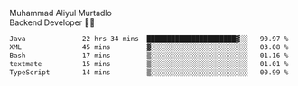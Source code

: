 Muhammad Aliyul Murtadlo
<br>
Backend Developer 👨‍💻
<br>
<!--START_SECTION:waka-->

```txt
Java              22 hrs 34 mins  ██████████████████████▓░░   90.97 %
XML               45 mins         ▓░░░░░░░░░░░░░░░░░░░░░░░░   03.08 %
Bash              17 mins         ▒░░░░░░░░░░░░░░░░░░░░░░░░   01.16 %
textmate          15 mins         ▒░░░░░░░░░░░░░░░░░░░░░░░░   01.01 %
TypeScript        14 mins         ▒░░░░░░░░░░░░░░░░░░░░░░░░   00.99 %
```

<!--END_SECTION:waka-->
